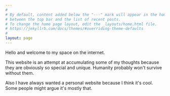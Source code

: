 ```yaml
---
#
# By default, content added below the "---" mark will appear in the home page
# between the top bar and the list of recent posts.
# To change the home page layout, edit the _layouts/home.html file.
# https://jekyllrb.com/docs/themes/#overriding-theme-defaults
#
layout: page
---
```


Hello and welcome to my space on the internet.  

This website is an attempt at accumulating some of my thoughts because they are obviously so special and unique. Humanity probably won't survive without them.  

Also I have always wanted a personal website because I think it's cool. Some people might argue it's mostly that.


